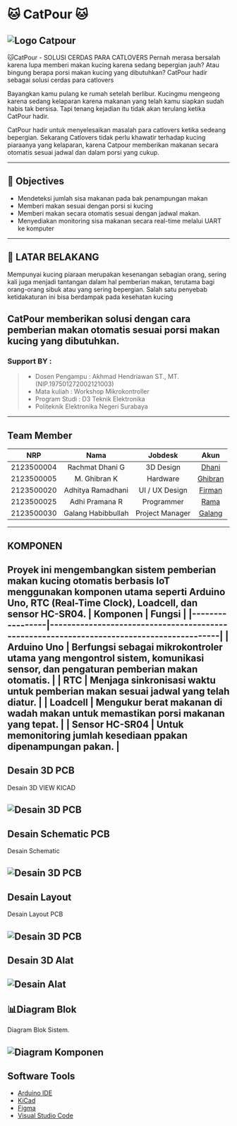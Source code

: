 # 🐱 **CatPour** 🐱

![Logo Catpour](ASSET/logo%20Catpour.png)
---
🐱CatPour - SOLUSI CERDAS PARA CATLOVERS
Pernah merasa bersalah karena lupa memberi makan kucing karena sedang bepergian jauh? Atau bingung berapa porsi makan kucing yang dibutuhkan? CatPour hadir sebagai solusi cerdas para catlovers

Bayangkan kamu pulang ke rumah setelah berlibur. Kucingmu mengeong karena sedang kelaparan karena makanan yang telah kamu siapkan sudah habis tak bersisa. Tapi tenang kejadian itu tidak akan terulang ketika CatPour hadir.

CatPour hadir untuk menyelesaikan masalah para catlovers ketika sedeang bepergian. Sekarang Catlovers tidak perlu khawatir terhadap kucing piaraanya yang kelaparan, karena Catpour memberikan makanan secara otomatis sesuai jadwal dan dalam porsi yang cukup.

---
## 🎯 Objectives

- Mendeteksi jumlah sisa makanan pada bak penampungan makan  
- Memberi makan sesuai dengan porsi si kucing
- Memberi makan secara otomatis sesuai dengan jadwal makan.
- Menyediakan monitoring sisa makanan secara real-time melalui UART ke komputer
---
## 🧠 LATAR BELAKANG
Mempunyai kucing piaraan merupakan kesenangan sebagian orang, sering kali juga menjadi tantangan dalam hal pemberian makan, terutama bagi orang-orang sibuk atau yang sering  bepergian. Salah satu penyebab ketidakaturan ini bisa berdampak pada kesehatan kucing

**CatPour** memberikan solusi dengan cara pemberian makan otomatis sesuai porsi makan kucing  yang dibutuhkan.
---
### Support BY :
>- Dosen Pengampu : Akhmad Hendriawan ST., MT. (NIP.197501272002121003)<br>
>- Mata kuliah : Workshop Mikrokontroller<br>
>- Program Studi : D3 Teknik Elektronika<br>
>- Politeknik Elektronika Negeri Surabaya<br>
---
## Team Member
|      NRP      |        Nama       |        Jobdesk        |                    Akun                  |
| :-----------: |:----------------: | :-------------------: | :---------------------------------------:|
| 2123500004    | Rachmat Dhani G   | 3D Design             | [Dhani](https://github.com/rachmatdhani)
| 2123500005    | M. Ghibran K      | Hardware              | [Ghibran](https://github.com/Smolyyymokka)
| 2123500020    | Adhitya Ramadhani | UI / UX Design        | [Firman](https://github.com/adhitya161004)
| 2123500025    | Adhi Pramana R    | Programmer            | [Rama](https://github.com/Adhi-Rama)
| 2123500030    | Galang Habibbullah| Project Manager       | [Galang](https://github.com/GalangHabibbullah)
---
## KOMPONEN 
Proyek ini mengembangkan sistem pemberian makan kucing otomatis berbasis IoT menggunakan komponen utama seperti **Arduino Uno**, **RTC (Real-Time Clock)**, **Loadcell**, dan **sensor HC-SR04**. 
| Komponen        | Fungsi                                                                                   |
|-----------------|------------------------------------------------------------------------------------------|
| **Arduino Uno** | Berfungsi sebagai mikrokontroler utama yang mengontrol sistem, komunikasi sensor, dan pengaturan pemberian makan otomatis. |
| **RTC**         | Menjaga sinkronisasi waktu untuk pemberian makan sesuai jadwal yang telah diatur.         |
| **Loadcell**    | Mengukur berat makanan di wadah makan untuk memastikan porsi makanan yang tepat.          |
| **Sensor HC-SR04** | Untuk memonitoring jumlah kesediaan ppakan dipenampungan pakan.    |
---
## Desain 3D PCB
Desain 3D VIEW KICAD

![Desain 3D PCB](HARDWARE/hardware/3D.png)
---

## Desain Schematic PCB
Desain Schematic 

![Desain 3D PCB](HARDWARE/hardware/Schematic.png)
---
## Desain Layout
Desain Layout PCB 

![Desain 3D PCB](HARDWARE/hardware/Layout.png)
---
## Desain 3D Alat
![Desain Alat](3D/desain%20alat.jpeg)
---
## 📊Diagram Blok
Diagram Blok Sistem.

![Diagram Komponen](ASSET/Diagram-Sistem.png)
---
## Software Tools

- [Arduino IDE](https://www.arduino.cc/en/software)
- [KiCad](https://kicad.org/)
- [Figma](https://www.figma.com/)
- [Visual Studio Code](https://code.visualstudio.com/)
